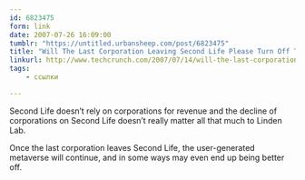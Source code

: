```yaml
---
id: 6823475
form: link
date: 2007-07-26 16:09:00
tumblr: "https://untitled.urbansheep.com/post/6823475"
title: "Will The Last Corporation Leaving Second Life Please Turn Off The Light / Techcrunch"
linkurl: http://www.techcrunch.com/2007/07/14/will-the-last-corporation-leaving-second-life-please-turn-off-the-light/
tags:
    - ссылки

---
```

<p>Second Life doesn&rsquo;t rely on corporations for revenue and the decline of corporations on Second Life doesn&rsquo;t really matter all that much to Linden Lab.</p>

<p>Once the last corporation leaves Second Life, the user-generated metaverse will continue, and in some ways may even end up being better off.</p>
